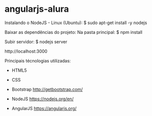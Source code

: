 # angularjs-alura
Instalando o NodeJS - Linux (Ubuntu):
$ sudo apt-get install -y nodejs

Baixar as dependências do projeto:
Na pasta principal:
$ npm install

Subir servidor:
$ nodejs server

http://localhost:3000

Principais técnologias utilizadas:

- HTML5

- CSS

- Bootstrap http://getbootstrap.com/

- NodeJS https://nodejs.org/en/

- AngularJS https://angularjs.org/
